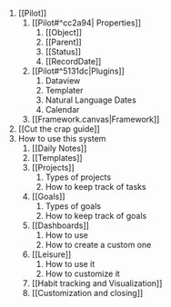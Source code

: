 1. [[Pilot]]
	1. [[Pilot#^cc2a94| Properties]]
		1. [[Object]]
		2. [[Parent]]
		3. [[Status]]
		4. [[RecordDate]]
	2. [[Pilot#^5131dc|Plugins]]
		1. Dataview
		2. Templater
		3. Natural Language Dates
		4. Calendar
	3. [[Framework.canvas|Framework]]
2. [[Cut the crap guide]]
3. How to use this system
	1. [[Daily Notes]]
	2. [[Templates]]
	3. [[Projects]]
		1. Types of projects
		2. How to keep track of tasks
	4. [[Goals]]
		1. Types of goals
		2. How to keep track of goals
	5. [[Dashboards]]
		1. How to use
		2. How to create a custom one
	6. [[Leisure]]
		1. How to use it
		2. How to customize it
	7. [[Habit tracking and Visualization]]
	8. [[Customization and closing]]